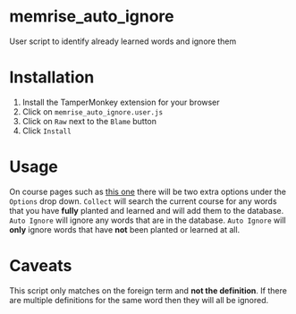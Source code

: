# memrise_auto_ignore
User script to identify already learned words and ignore them

# Installation
1. Install the TamperMonkey extension for your browser
2. Click on `memrise_auto_ignore.user.js` 
3. Click on `Raw` next to the `Blame` button
4. Click `Install`

# Usage
On course pages such as [this one](https://www.memrise.com/course/535555/genki-i-genki-1-vocabulary-kanji/) there will be two extra options under the `Options` drop down. `Collect` will search the current course for any words that you have **fully** planted and learned and will add them to the database. `Auto Ignore` will ignore any words that are in the database. `Auto Ignore` will **only** ignore words that have **not** been planted or learned at all.

# Caveats
This script only matches on the foreign term and **not the definition**. If there are multiple definitions for the same word then they will all be ignored.
